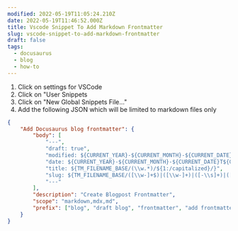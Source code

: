 ```yaml
---
modified: 2022-05-19T11:05:24.210Z
date: 2022-05-19T11:46:52.000Z
title: Vscode Snippet To Add Markdown Frontmatter
slug: vscode-snippet-to-add-markdown-frontmatter
draft: false
tags:
  - docusaurus
  - blog
  - how-to
---
```


1. Click on settings for VSCode
2. Click on "User Snippets
3. Click on "New Global Snippets File..."
4. Add the following JSON which will be limited to markdown files only

```json
{
    "Add Docusaurus blog frontmatter": {
        "body": [
            "---",
            "draft: true",
            "modified: ${CURRENT_YEAR}-${CURRENT_MONTH}-${CURRENT_DATE}T${CURRENT_HOUR}:${CURRENT_MINUTE}:${CURRENT_SECOND}.000Z",
            "date: ${CURRENT_YEAR}-${CURRENT_MONTH}-${CURRENT_DATE}T${CURRENT_HOUR}:${CURRENT_MINUTE}:${CURRENT_SECOND}.000Z",
            "title: ${TM_FILENAME_BASE/(\\w.*)/${1:/capitalized}/}",
            "slug: ${TM_FILENAME_BASE/([\\w-]+$)|([\\w-]+)|([-\\s]+)|([^\\w]+)/${1:/downcase}${2:/downcase}${2:+-}/gm}",
            "---"
        ],
        "description": "Create Blogpost Frontmatter",
        "scope": "markdown,mdx,md",
        "prefix": ["blog", "draft blog", "frontmatter", "add frontmatter"]
    }
}
```
